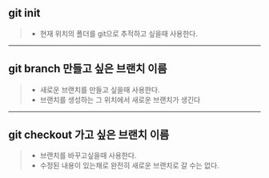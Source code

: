 ## git init
> - 현재 위치의 폴더를 git으로 추적하고 싶을때 사용한다.

---

## git branch 만들고 싶은 브랜치 이름
> - 새로운 브랜치를 만들고 싶을때 사용한다. 
> - 브랜치를 생성하는 그 위치에서 새로운 브랜치가 생긴다

---

## git checkout 가고 싶은 브랜치 이름
> - 브랜치를 바꾸고싶을때 사용한다.
> - 수정된 내용이 있는채로 완전히 새로운 브랜치로 갈 수는 없다.

